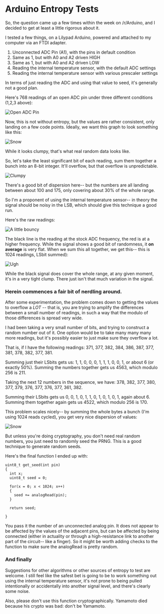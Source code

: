 # Arduino Entropy Tests

So, the question came up a few times within the week on /r/Arduino, and I decided to get at least a little rigorous about it.

I tested a few things, on a Lilypad Arduino, powered and attached to my computer via an FTDI adapter.

1. Unconnected ADC Pin (A1), with the pins in default condition
2. Same as 1, but with A0 and A2 driven HIGH
3. Same as 1, but with A0 and A2 driven LOW
4. Reading the internal temperature sensor, with the default ADC settings
5. Reading the internal temperature sensor with various prescaler settings

In terms of just reading the ADC and using that value to seed, it's generally not a good plan.

Here's 768 readings of an open ADC pin under three different conditions (1,2,3 above):

![Open ADC Pin](http://imgur.com/VuRICgO.png)

Now, this is not without entropy, but the values are rather consistent, only landing on a few code points.   Ideally, we want this graph to look something like this:

![Snow](http://imgur.com/TIe4b1d.png)

While it looks clumpy, that's what real random data looks like.

So, let's take the least significant bit of each reading, sum them together a bunch into an 8-bit integer.  It'll overflow, but that overflow is unpredictable.   

![Clumpy](http://imgur.com/AHFNd3A.png)

There's a good bit of dispersion here-- but the numbers are all landing between about 100 and 175, only covering about 30% of the whole range.   

So I'm a proponent of using the internal temperature sensor-- in theory the signal should be noisy in the LSB, which should give this technique a good run.

Here's the raw readings:

![A little bouncy](http://imgur.com/Sq62QTu.png)

The black line is the reading at the stock ADC frequency, the red is at a higher frequency.    While the signal shows a good bit of randomness, it **on average** is very flat.   When we sum this all together, we get this-- this is 1024 readings, LSbit summed):

![Ugh](http://imgur.com/Yhj3Oum.png)

While the black signal does cover the whole range, at any given moment, it's in a very tight clump.   There just isn't that much variation in the signal.  

### Herein commences a fair bit of nerdling around.

After some experimentation, the problem comes down to getting the values to overflow a *LOT* -- that is, you are trying to amplify the differences between a small number of readings, in such a way that the modulo of those differences is spread very wide.  

I had been taking a very small number of bits, and trying to construct a random number out of it.   One option would be to take many many many more readings, but it's possibly easier to just make sure they overflow a lot.   

That is, if I have the following readings: 371, 377, 382, 384, 386, 387, 377, 381, 378, 382, 377, 381.   

Summing just their LSbits gets us: 1, 1, 0, 0, 0, 1, 1, 1, 0, 0, 1, or about 6 (or exactly 50%).  Summing the numbers together gets us 4563, which modulo 256 is 211.   

Taking the next 12 numbers in the sequence, we have: 378, 382, 377, 380, 377, 379, 376, 377, 376, 377, 361, 382.

Summing their LSbits gets us 0, 0, 1, 0, 1, 1, 0, 1, 0, 1, 0, 1, again about 6. Summing them together again gets us 4522, which modulo 256 is 170.   

This problem scales nicely-- by summing the whole bytes a bunch (I'm using 1024 reads cycled), you get very nice dispersion of values:

![Snow](http://imgur.com/TIe4b1d.png)

But unless you're doing cryptography, you don't need real random numbers, you just need to randomly seed the PRNG.  This is a good technique to generate random seeds.

Here's the final function I ended up with:

    uint8_t get_seed(int pin)
    {
      int x;
      uint8_t seed = 0;

      for(x = 0; x < 1024; x++)
      {
        seed += analogRead(pin);
      }

      return seed;

    }

You pass it the number of an unconnected analog pin.    It does not appear to be affected by the values of the adjacent pins, but can be affected by being connected (either in actuality or through a high-resistance link to another part of the circuit-- like a finger).   So it might be worth adding checks to the function to make sure the analogRead is pretty random.

### And finally

Suggestions for other algorithms or other sources of entropy to test are welcome.  I still feel like the safest bet is going to be to work something out using the internal temperature sensor, it's not prone to being pulled intentionally or accidentally into another signal level, and there's clearly some noise.   

Also, please don't use this function cryptographically.   Yamamoto died because his crypto was bad: don't be Yamamoto.  
